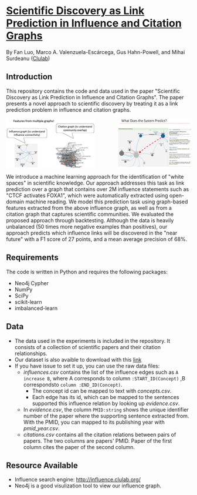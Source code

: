 # [Scientific Discovery as Link Prediction in Influence and Citation Graphs](https://aclanthology.org/W18-1701/)
By Fan Luo, Marco A. Valenzuela-Escárcega, Gus Hahn-Powell, and Mihai Surdeanu ([Clulab](https://clulab.org/))

## Introduction
This repository contains the code and data used in the paper "Scientific Discovery as Link Prediction in Influence and Citation Graphs". The paper presents a novel approach to scientific discovery by treating it as a link prediction problem in influence and citation graphs.


<div style="display: flex; justify-content: space-between;">
<img src="Features.png" width="48%" />
&nbsp;&nbsp;&nbsp;&nbsp;&nbsp;&nbsp;&nbsp;&nbsp;&nbsp;&nbsp;&nbsp;&nbsp;&nbsp;&nbsp;&nbsp;&nbsp;
<img src="SystemPrediction.png" width="40%" style="float: right;" />
</div>


We introduce a machine learning approach for the identification of "white spaces" in scientific knowledge. Our approach addresses this task as link prediction over a graph that contains over 2M influence statements such as "CTCF activates FOXA1", which were automatically extracted using open-domain machine reading. We model this prediction task using graph-based features extracted from the above influence graph, as well as from a citation graph that captures scientific communities. We evaluated the proposed approach through backtesting. Although the data is heavily unbalanced (50 times more negative examples than positives), our approach predicts which influence links will be discovered in the "near future" with a F1 score of 27 points, and a mean average precision of 68\%.

## Requirements
The code is written in Python and requires the following packages:

- Neo4j Cypher
- NumPy
- SciPy
- scikit-learn
- imbalanced-learn

## Data
- The data used in the experiments is included in the repository. It consists of a collection of scientific papers and their citation relationships.
- Our dataset is also avaible to download with this [link](https://arizona.app.box.com/folder/72298595101)
- If you have issue to set it up, you can use the raw data files:
  - *influences.csv* contains the list of the influence edges such as  `A increase B`, where A corresponds to column `:START_ID(Concept)` ,B correspondsto `column :END_ID(Concept)`.
    - The concept id can be mapped to text with *concepts.csv*.
    - Each edge has its id, which can be mapped to the sentences supported this influence relation by looking up *evidence.csv*.
  - In *evidence.csv*, the column `PMID:string` shows the unique identifier number of the paper where the supporting sentence extracted from. With the PMID, you can mapped to its publishing year with *pmid_year.csv*.
  - *citations.csv* contains all the citation relations between pairs of papers. 
     The two columns are papers' PMID. Paper of the first column cites the paper of the second column.
     



## Resource Available
- Influence search engine: http://influence.clulab.org/
- Neo4j is a good visulization tool to view our influence graph.
